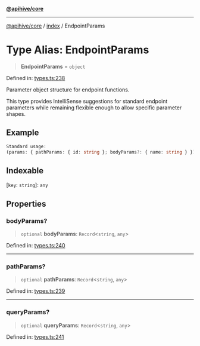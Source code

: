 [**@apihive/core**](../../README.md)

***

[@apihive/core](../../modules.md) / [index](../README.md) / EndpointParams

# Type Alias: EndpointParams

> **EndpointParams** = `object`

Defined in: [types.ts:238](https://github.com/cleverplatypus/apihive-core/blob/917ef8bbf07171bc9393193650ebef9dbc655327/src/types.ts#L238)

Parameter object structure for endpoint functions.

This type provides IntelliSense suggestions for standard endpoint parameters
while remaining flexible enough to allow specific parameter shapes.

## Example

```ts
Standard usage:
(params: { pathParams: { id: string }; bodyParams?: { name: string } }) => Promise<User>
```

## Indexable

\[`key`: `string`\]: `any`

## Properties

### bodyParams?

> `optional` **bodyParams**: `Record`\<`string`, `any`\>

Defined in: [types.ts:240](https://github.com/cleverplatypus/apihive-core/blob/917ef8bbf07171bc9393193650ebef9dbc655327/src/types.ts#L240)

***

### pathParams?

> `optional` **pathParams**: `Record`\<`string`, `any`\>

Defined in: [types.ts:239](https://github.com/cleverplatypus/apihive-core/blob/917ef8bbf07171bc9393193650ebef9dbc655327/src/types.ts#L239)

***

### queryParams?

> `optional` **queryParams**: `Record`\<`string`, `any`\>

Defined in: [types.ts:241](https://github.com/cleverplatypus/apihive-core/blob/917ef8bbf07171bc9393193650ebef9dbc655327/src/types.ts#L241)
